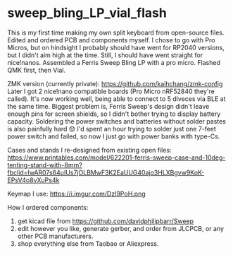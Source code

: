 # sweep_bling_LP_vial_flash
This is my first time making my own split keyboard from open-source files. Edited and ordered PCB and components myself. I chose to go with Pro Micros, but on hindsight I probably should have went for RP2040 versions, but I didn't aim high at the time. Still, I should have went straight for nice!nanos.
Assembled a Ferris Sweep Bling LP with a pro micro. Flashed QMK first, then Vial.

ZMK version (currently private):
https://github.com/kaihchang/zmk-config 
Later I got 2 nice!nano compatible boards (Pro Micro nRF52840 they're called). It's now working well, being able to connect to 5 diveces via BLE at the same time. Biggest problem is, Ferris Sweep's design didn't leave enough pins for screen shields, so I didn't bother trying to display battery capacity. Soldering the power switches and batteries without solder pastes is also painfully hard 😓 I'd spent an hour trying to solder just one 7-feet power switch and failed, so now I just go with power banks with type-Cs.

Cases and stands I re-designed from existing open files: 
https://www.printables.com/model/622201-ferris-sweep-case-and-10deg-tenting-stand-with-8mm?fbclid=IwAR07s64uIUs7jOLBMwF3K2EaUUG40ajo3HLXBgvw9KoK-EPsV4o8vXuPs4k 

Keymap I use: https://i.imgur.com/DzI9PoH.png 

How I ordered components:
1. get kicad file from https://github.com/davidphilipbarr/Sweep
2. edit however you like, generate gerber, and order from JLCPCB, or any other PCB manufacturers.
3. shop everything else from Taobao or Aliexpress.
